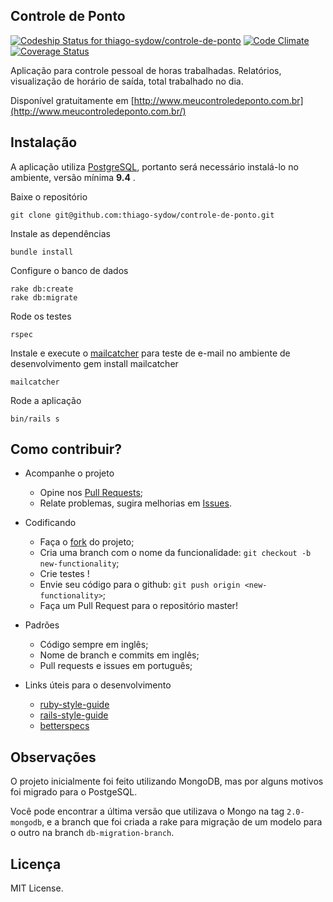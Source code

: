 ## Controle de Ponto
[![Codeship Status for thiago-sydow/controle-de-ponto](https://codeship.com/projects/e40a1530-b789-0132-2537-76108d3aca64/status?branch=master)](https://codeship.com/projects/71279)
[![Code Climate](https://codeclimate.com/github/thiago-sydow/controle-de-ponto/badges/gpa.svg)](https://codeclimate.com/github/thiago-sydow/controle-de-ponto)
[![Coverage Status](https://codecov.io/gh/thiago-sydow/controle-de-ponto/branch/master/graph/badge.svg)](https://codecov.io/gh/thiago-sydow/controle-de-ponto)

Aplicação para controle pessoal de horas trabalhadas. Relatórios, visualização de horário de saída, total trabalhado no dia.

Disponível gratuitamente em [http://www.meucontroledeponto.com.br](http://www.meucontroledeponto.com.br/)

## Instalação
A aplicação utiliza [PostgreSQL](http://www.postgresql.org/), portanto será necessário instalá-lo no ambiente,
versão mínima **9.4** .

Baixe o repositório

    git clone git@github.com:thiago-sydow/controle-de-ponto.git

Instale as dependências

    bundle install

Configure o banco de dados

    rake db:create
    rake db:migrate

Rode os testes

    rspec

Instale e execute o  [mailcatcher](http://mailcatcher.me/) para teste de e-mail no ambiente de desenvolvimento
    gem install mailcatcher

    mailcatcher

Rode a aplicação

    bin/rails s

## Como contribuir?

  * Acompanhe o projeto
    * Opine nos [Pull Requests](https://github.com/thiago-sydow/controle-de-ponto/pulls);
    * Relate problemas, sugira melhorias em [Issues](https://github.com/thiago-sydow/controle-de-ponto/issues).

  * Codificando
    * Faça o [fork](https://github.com/thiago-sydow/controle-de-ponto/fork) do projeto;
    * Cria uma branch com o nome da funcionalidade: `git checkout -b new-functionality`;
    * Crie testes !
    * Envie seu código para o github: `git push origin <new-functionality>`;
    * Faça um Pull Request para o repositório master!

  * Padrões
    * Código sempre em inglês;
    * Nome de branch e commits em inglês;
    * Pull requests e issues em português;

  * Links úteis para o desenvolvimento
    * [ruby-style-guide](https://github.com/bbatsov/ruby-style-guide)
    * [rails-style-guide](https://github.com/bbatsov/rails-style-guide)
    * [betterspecs](http://betterspecs.org/)

## Observações
O projeto inicialmente foi feito utilizando MongoDB, mas por alguns motivos foi migrado para o PostgeSQL.

Você pode encontrar a última versão que utilizava o Mongo na tag `2.0-mongodb`, e a branch que foi criada a rake para migração de um modelo para o outro na branch `db-migration-branch`.

## Licença
MIT License.
